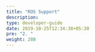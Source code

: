 ```yaml
---
title: "ROS Support"
description:
type: developer-guide
date: 2019-10-25T12:34:38+05:30
pre: "2. "
weight: 280
---
```


